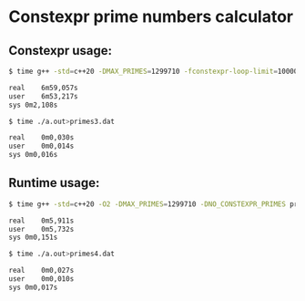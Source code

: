 # Constexpr prime numbers calculator
## Constexpr usage:  
```bash
$ time g++ -std=c++20 -DMAX_PRIMES=1299710 -fconstexpr-loop-limit=1000000000 -fconstexpr-ops-limit=100000000000 primes.cpp

real	6m59,057s
user	6m53,217s
sys	0m2,108s

$ time ./a.out>primes3.dat

real	0m0,030s
user	0m0,014s
sys	0m0,016s

```  
## Runtime usage:  
```bash
$ time g++ -std=c++20 -O2 -DMAX_PRIMES=1299710 -DNO_CONSTEXPR_PRIMES primes.cpp

real	0m5,911s
user	0m5,732s
sys	0m0,151s

$ time ./a.out>primes4.dat

real	0m0,027s
user	0m0,010s
sys	0m0,017s
```

